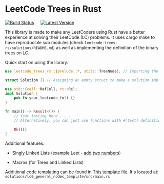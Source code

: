 # LeetCode Trees in Rust

[![Build Status]][Actions] &emsp; [![Latest Version]][crates.io]

[Build Status]: https://img.shields.io/github/actions/workflow/status/1kill2steal/leetcode-trees-rs/rust.yml?branch=main
[Actions]: https://github.com/1kill2steal/leetcode-trees-rs/actions?query=branch%3Amaster
[Latest Version]: https://img.shields.io/crates/v/leetcode-trees-rs.svg
[crates.io]: https://crates.io/crates/leetcode-trees-rs

This library is made to make any LeetCoders using Rust have a better experience
at solving their LeetCode (LC) problems. It uses cargo make to have
reproducible sub modules (check `leetcode-trees-rs/solutions/README.md`) as
well as implementing the definition of the binary trees on LC.

Quick start on using the library:

```rust
use leetcode_trees_rs::{prelude::*, utils::TreeNode}; // Importing the library.

struct Solution {} // Assigning an empty struct to make a solution impl block.

use std::{cell::RefCell, rc::Rc};
impl Solution {
    pub fn your_leetcode_fn() {}
}

fn main() -> Result<()> {
    // Your testing here . . .
    // Alternatively, you can just use functions with #[test] definitions.

    Ok(())
}
```

Additional features:

- Singly Linked Lists (example Leet - [add two numbers](https://leetcode.com/problems/add-two-numbers/description/))

- Macros (for Trees and Linked Lists)

Additional code templating can be found in [This template file](https://github.com/1Kill2Steal/leetcode-trees-rs/blob/main/solutions/lc0_general_nodes_template/src/main.rs).
It's located at: `solutions/lc0_general_nodes_template/src/main.rs`
